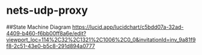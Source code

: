 # nets-udp-proxy

##State Machine Diagram
https://lucid.app/lucidchart/c5bdd07a-32ad-4409-b460-f6bb00ff8a6e/edit?viewport_loc=114%2C32%2C1321%2C1006%2C0_0&invitationId=inv_9a81f9f8-2c51-43e0-b5c8-291d894a0777
